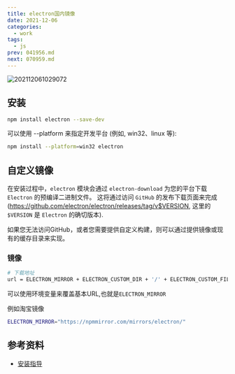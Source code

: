 ```yaml
---
title: electron国内镜像
date: 2021-12-06
categories:
  - work
tags:
  - js
prev: 041956.md
next: 070959.md
---
```


![202112061029072](https://gitee.com/snowyan/image/raw/master/2021/202112061029072.png)

<!-- more -->

## 安装

```bash
npm install electron --save-dev
```

可以使用 --platform 来指定开发平台 (例如, win32、linux 等):

```bash
npm install --platform=win32 electron
```

## 自定义镜像

在安装过程中，`electron` 模块会通过 `electron-download` 为您的平台下载 `Electron` 的预编译二进制文件。 这将通过访问 `GitHub` 的发布下载页面来完成 (https://github.com/electron/electron/releases/tag/v$VERSION, 这里的 `$VERSION` 是 `Electron` 的确切版本).

如果您无法访问GitHub，或者您需要提供自定义构建，则可以通过提供镜像或现有的缓存目录来实现。

### 镜像

```bash
# 下载地址
url = ELECTRON_MIRROR + ELECTRON_CUSTOM_DIR + '/' + ELECTRON_CUSTOM_FILENAME
```
可以使用环境变量来覆盖基本URL,也就是`ELECTRON_MIRROR`

例如淘宝镜像

```bash
ELECTRON_MIRROR="https://npmmirror.com/mirrors/electron/"
```

## 参考资料

- [安装指导](https://www.electronjs.org/zh/docs/latest/tutorial/installation)

